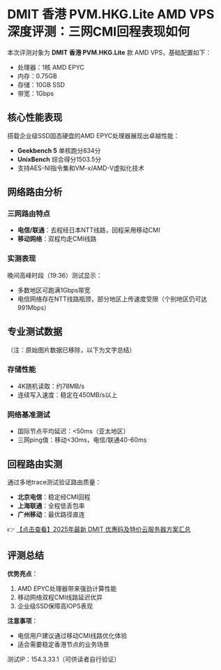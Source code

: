 # DMIT 香港 PVM.HKG.Lite AMD VPS 深度评测：三网CMI回程表现如何

本次评测对象为 **DMIT 香港 PVM.HKG.Lite** 款 AMD VPS，基础配置如下：
- 处理器：1核 AMD EPYC
- 内存：0.75GB
- 存储：10GB SSD
- 带宽：1Gbps

## 核心性能表现
搭载企业级SSD固态硬盘的AMD EPYC处理器展现出卓越性能：
- **Geekbench 5** 单核跑分834分
- **UnixBench** 综合得分1503.5分
- 支持AES-NI指令集和VM-x/AMD-V虚拟化技术

## 网络路由分析
### 三网路由特点
- **电信/联通**：去程经日本NTT线路，回程采用移动CMI
- **移动网络**：双程均走CMI线路

### 实测表现
晚间高峰时段（19:36）测试显示：
- 多数地区可跑满1Gbps带宽
- 电信网络存在NTT线路瓶颈，部分地区上传速度受限（个别地区仍可达991Mbps）

## 专业测试数据
（注：原始图片数据已移除，以下为文字总结）

### 存储性能
- 4K随机读取：约78MB/s
- 连续写入速度：稳定在450MB/s以上

### 网络基准测试
- 国际节点平均延迟：<50ms（亚太地区）
- 三网ping值：移动<30ms，电信/联通40-60ms

## 回程路由实测
通过多地trace测试验证路由质量：
- **北京电信**：稳定经CMI回程
- **上海联通**：全程低丢包率
- **广州移动**：最优路径直连

👉 [【点击查看】2025年最新 DMIT 优惠码及特价云服务器方案汇总](https://bit.ly/dmit_coupon)

## 评测总结
**优势亮点**：
1. AMD EPYC处理器带来强劲计算性能
2. 移动网络双程CMI线路延迟优异
3. 企业级SSD保障高IOPS表现

**注意事项**：
- 电信用户建议通过移动CMI线路优化体验
- 适合需要稳定香港节点的业务场景

测试IP：154.3.33.1（可供读者自行验证）